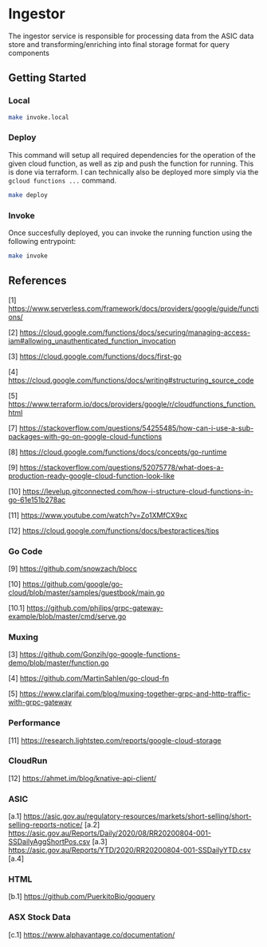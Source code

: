# Ingestor

The ingestor service is responsible for processing data from the ASIC data store and transforming/enriching into final storage format for query components

## Getting Started

### Local

```bash
make invoke.local
```

### Deploy

This command will setup all required dependencies for the operation of the given cloud function, as well as zip and push the function for running. This is done via terraform. I can technically also be deployed more simply via the `gcloud functions ...` command.

```bash
make deploy
```


### Invoke

Once succesfully deployed, you can invoke the running function using the following entrypoint:

```bash
make invoke
```

## References

[1] https://www.serverless.com/framework/docs/providers/google/guide/functions/

[2] https://cloud.google.com/functions/docs/securing/managing-access-iam#allowing_unauthenticated_function_invocation

[3] https://cloud.google.com/functions/docs/first-go

[4] https://cloud.google.com/functions/docs/writing#structuring_source_code

[5] https://www.terraform.io/docs/providers/google/r/cloudfunctions_function.html

[7] https://stackoverflow.com/questions/54255485/how-can-i-use-a-sub-packages-with-go-on-google-cloud-functions

[8] https://cloud.google.com/functions/docs/concepts/go-runtime

[9] https://stackoverflow.com/questions/52075778/what-does-a-production-ready-google-cloud-function-look-like

[10] https://levelup.gitconnected.com/how-i-structure-cloud-functions-in-go-61e151b278ac

[11] https://www.youtube.com/watch?v=Zo1XMfCX9xc

[12] https://cloud.google.com/functions/docs/bestpractices/tips

### Go Code

[9] https://github.com/snowzach/blocc

[10] https://github.com/google/go-cloud/blob/master/samples/guestbook/main.go

[10.1] https://github.com/philips/grpc-gateway-example/blob/master/cmd/serve.go

### Muxing

[3] https://github.com/Gonzih/go-google-functions-demo/blob/master/function.go

[4] https://github.com/MartinSahlen/go-cloud-fn

[5] https://www.clarifai.com/blog/muxing-together-grpc-and-http-traffic-with-grpc-gateway

### Performance

[11] https://research.lightstep.com/reports/google-cloud-storage

### CloudRun

[12] https://ahmet.im/blog/knative-api-client/

### ASIC

[a.1] https://asic.gov.au/regulatory-resources/markets/short-selling/short-selling-reports-notice/
[a.2] https://asic.gov.au/Reports/Daily/2020/08/RR20200804-001-SSDailyAggShortPos.csv
[a.3] https://asic.gov.au/Reports/YTD/2020/RR20200804-001-SSDailyYTD.csv
[a.4] 

### HTML 

[b.1] https://github.com/PuerkitoBio/goquery

### ASX Stock Data

[c.1] https://www.alphavantage.co/documentation/
